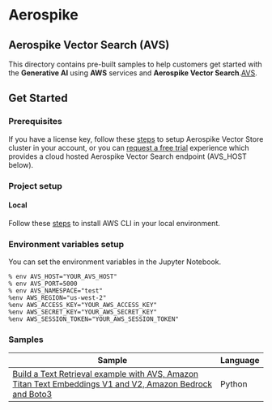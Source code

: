 # Aerospike
## Aerospike Vector Search (AVS)

This directory contains pre-built samples to help customers get started with the **Generative AI** using **AWS** services and **Aerospike Vector Search**.[AVS](https://aerospike.com/docs/vector).

## Get Started

### Prerequisites

If you have a license key, follow these [steps](https://aerospike.com/docs/vector/install) to setup Aerospike Vector Store cluster in your account, or you can [request a free trial](https://aerospike.com/lp/aerospike-vector-search-preview-access/) experience which provides a cloud hosted Aerospike Vector Search endpoint (AVS_HOST below). 

### Project setup

#### Local

Follow these [steps](https://docs.aws.amazon.com/cli/latest/userguide/getting-started-install.html) to install AWS CLI in your local environment.


### Environment variables setup

You can set the environment variables in the Jupyter Notebook.

```jupyter
% env AVS_HOST="YOUR_AVS_HOST"
% env AVS_PORT=5000
% env AVS_NAMESPACE="test"
%env AWS_REGION="us-west-2"
%env AWS_ACCESS_KEY="YOUR_AWS_ACCESS_KEY"
%env AWS_SECRET_KEY="YOUR_AWS_SECRET_KEY"
%env AWS_SESSION_TOKEN="YOUR_AWS_SESSION_TOKEN"
```

### Samples


| Sample                                                                                                                                               | Language |
|------------------------------------------------------------------------------------------------------------------------------------------------------| --- |
| [Build a Text Retrieval example with AVS, Amazon Titan Text Embeddings V1 and V2, Amazon Bedrock and Boto3](./samples/avs_bedrock_integration.ipynb) | Python |




